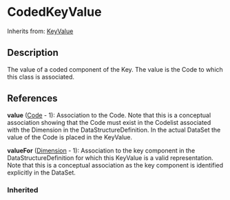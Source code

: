 
# CodedKeyValue

Inherits from: [KeyValue](KeyValue.md)



## Description

The value of a coded component of the Key. The value is the Code to which this class is associated.




## References

**value** ([Code](../Codelists/Code.md) - 1): Association to the Code. Note that this is a conceptual association showing that the Code must exist in the Codelist associated with the Dimension in the DataStructureDefinition. In the actual DataSet the value of the Code is placed in the KeyValue.

**valueFor** ([Dimension](Dimension.md) - 1): Association to the key component in the DataStructureDefinition for which this KeyValue is a valid representation. Note that this is a conceptual association as the key component is identified explicitly in the DataSet.

### Inherited




